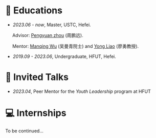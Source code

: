 # 📖 Educations
- *2023.06 - now*, Master, USTC, Hefei.

    Advisor: [Pengyuan zhou](https://pengyuan-zhou.github.io) (周鹏远).

    Mentor: [Manqing Wu](https://dspace.ustc.edu.cn/?p=1227) (吴曼青院士) and [Yong Liao](https://dspace.ustc.edu.cn/?p=1057) (廖勇教授).

- *2019.09 - 2023.06*, Undergraduate, HFUT, Hefei.

# 💬 Invited Talks
- *2023.04*, Peer Mentor for the *Youth Leadership* program at HFUT

# 💻 Internships
To be continued…
